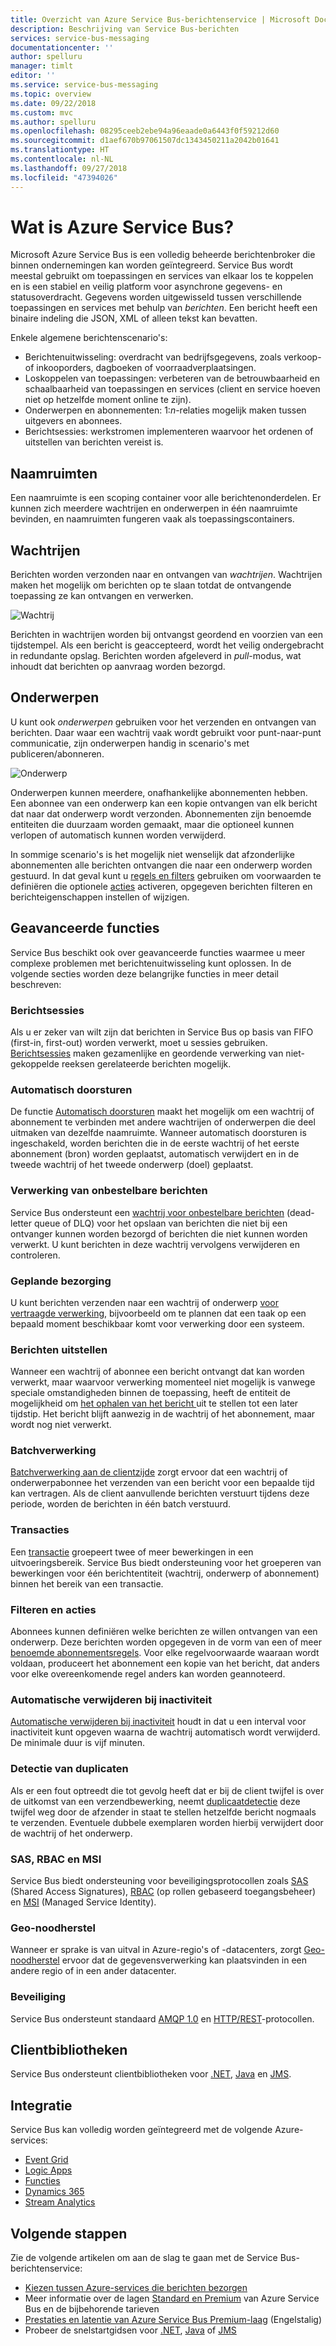 ```yaml
---
title: Overzicht van Azure Service Bus-berichtenservice | Microsoft Docs
description: Beschrijving van Service Bus-berichten
services: service-bus-messaging
documentationcenter: ''
author: spelluru
manager: timlt
editor: ''
ms.service: service-bus-messaging
ms.topic: overview
ms.date: 09/22/2018
ms.custom: mvc
ms.author: spelluru
ms.openlocfilehash: 08295ceeb2ebe94a96eaade0a6443f0f59212d60
ms.sourcegitcommit: d1aef670b97061507dc1343450211a2042b01641
ms.translationtype: HT
ms.contentlocale: nl-NL
ms.lasthandoff: 09/27/2018
ms.locfileid: "47394026"
---
```

# <a name="what-is-azure-service-bus"></a>Wat is Azure Service Bus?

Microsoft Azure Service Bus is een volledig beheerde berichtenbroker die binnen ondernemingen kan worden geïntegreerd. Service Bus wordt meestal gebruikt om toepassingen en services van elkaar los te koppelen en is een stabiel en veilig platform voor asynchrone gegevens- en statusoverdracht. Gegevens worden uitgewisseld tussen verschillende toepassingen en services met behulp van *berichten*. Een bericht heeft een binaire indeling die JSON, XML of alleen tekst kan bevatten. 

Enkele algemene berichtenscenario's:

* Berichtenuitwisseling: overdracht van bedrijfsgegevens, zoals verkoop- of inkooporders, dagboeken of voorraadverplaatsingen.
* Loskoppelen van toepassingen: verbeteren van de betrouwbaarheid en schaalbaarheid van toepassingen en services (client en service hoeven niet op hetzelfde moment online te zijn).
* Onderwerpen en abonnementen: 1:*n*-relaties mogelijk maken tussen uitgevers en abonnees.
* Berichtsessies: werkstromen implementeren waarvoor het ordenen of uitstellen van berichten vereist is.

## <a name="namespaces"></a>Naamruimten

Een naamruimte is een scoping container voor alle berichtenonderdelen. Er kunnen zich meerdere wachtrijen en onderwerpen in één naamruimte bevinden, en naamruimten fungeren vaak als toepassingscontainers.

## <a name="queues"></a>Wachtrijen

Berichten worden verzonden naar en ontvangen van *wachtrijen*. Wachtrijen maken het mogelijk om berichten op te slaan totdat de ontvangende toepassing ze kan ontvangen en verwerken.

![Wachtrij](./media/service-bus-messaging-overview/about-service-bus-queue.png)

Berichten in wachtrijen worden bij ontvangst geordend en voorzien van een tijdstempel. Als een bericht is geaccepteerd, wordt het veilig ondergebracht in redundante opslag. Berichten worden afgeleverd in *pull*-modus, wat inhoudt dat berichten op aanvraag worden bezorgd.

## <a name="topics"></a>Onderwerpen

U kunt ook *onderwerpen* gebruiken voor het verzenden en ontvangen van berichten. Daar waar een wachtrij vaak wordt gebruikt voor punt-naar-punt communicatie, zijn onderwerpen handig in scenario's met publiceren/abonneren.

![Onderwerp](./media/service-bus-messaging-overview/about-service-bus-topic.png)

Onderwerpen kunnen meerdere, onafhankelijke abonnementen hebben. Een abonnee van een onderwerp kan een kopie ontvangen van elk bericht dat naar dat onderwerp wordt verzonden. Abonnementen zijn benoemde entiteiten die duurzaam worden gemaakt, maar die optioneel kunnen verlopen of automatisch kunnen worden verwijderd.

In sommige scenario's is het mogelijk niet wenselijk dat afzonderlijke abonnementen alle berichten ontvangen die naar een onderwerp worden gestuurd. In dat geval kunt u [regels en filters](topic-filters.md) gebruiken om voorwaarden te definiëren die optionele [acties](topic-filters.md#actions) activeren, opgegeven berichten filteren en berichteigenschappen instellen of wijzigen.

## <a name="advanced-features"></a>Geavanceerde functies

Service Bus beschikt ook over geavanceerde functies waarmee u meer complexe problemen met berichtenuitwisseling kunt oplossen. In de volgende secties worden deze belangrijke functies in meer detail beschreven:

### <a name="message-sessions"></a>Berichtsessies

Als u er zeker van wilt zijn dat berichten in Service Bus op basis van FIFO (first-in, first-out) worden verwerkt, moet u sessies gebruiken. [Berichtsessies](message-sessions.md) maken gezamenlijke en geordende verwerking van niet-gekoppelde reeksen gerelateerde berichten mogelijk. 

### <a name="auto-forwarding"></a>Automatisch doorsturen

De functie [Automatisch doorsturen](service-bus-auto-forwarding.md) maakt het mogelijk om een wachtrij of abonnement te verbinden met andere wachtrijen of onderwerpen die deel uitmaken van dezelfde naamruimte. Wanneer automatisch doorsturen is ingeschakeld, worden berichten die in de eerste wachtrij of het eerste abonnement (bron) worden geplaatst, automatisch verwijdert en in de tweede wachtrij of het tweede onderwerp (doel) geplaatst.

### <a name="dead-lettering"></a>Verwerking van onbestelbare berichten

Service Bus ondersteunt een [wachtrij voor onbestelbare berichten](service-bus-dead-letter-queues.md) (dead-letter queue of DLQ) voor het opslaan van berichten die niet bij een ontvanger kunnen worden bezorgd of berichten die niet kunnen worden verwerkt. U kunt berichten in deze wachtrij vervolgens verwijderen en controleren.

### <a name="scheduled-delivery"></a>Geplande bezorging

U kunt berichten verzenden naar een wachtrij of onderwerp [voor vertraagde verwerking](message-sequencing.md#scheduled-messages), bijvoorbeeld om te plannen dat een taak op een bepaald moment beschikbaar komt voor verwerking door een systeem.

### <a name="message-deferral"></a>Berichten uitstellen

Wanneer een wachtrij of abonnee een bericht ontvangt dat kan worden verwerkt, maar waarvoor verwerking momenteel niet mogelijk is vanwege speciale omstandigheden binnen de toepassing, heeft de entiteit de mogelijkheid om [het ophalen van het bericht ](message-deferral.md)uit te stellen tot een later tijdstip. Het bericht blijft aanwezig in de wachtrij of het abonnement, maar wordt nog niet verwerkt.

### <a name="batching"></a>Batchverwerking

[Batchverwerking aan de clientzijde](service-bus-performance-improvements.md#client-side-batching) zorgt ervoor dat een wachtrij of onderwerpabonnee het verzenden van een bericht voor een bepaalde tijd kan vertragen. Als de client aanvullende berichten verstuurt tijdens deze periode, worden de berichten in één batch verstuurd. 

### <a name="transactions"></a>Transacties

Een [transactie](service-bus-transactions.md) groepeert twee of meer bewerkingen in een uitvoeringsbereik. Service Bus biedt ondersteuning voor het groeperen van bewerkingen voor één berichtentiteit (wachtrij, onderwerp of abonnement) binnen het bereik van een transactie.

### <a name="filtering-and-actions"></a>Filteren en acties

Abonnees kunnen definiëren welke berichten ze willen ontvangen van een onderwerp. Deze berichten worden opgegeven in de vorm van een of meer [benoemde abonnementsregels](topic-filters.md). Voor elke regelvoorwaarde waaraan wordt voldaan, produceert het abonnement een kopie van het bericht, dat anders voor elke overeenkomende regel anders kan worden geannoteerd.

### <a name="auto-delete-on-idle"></a>Automatische verwijderen bij inactiviteit

[Automatische verwijderen bij inactiviteit](/dotnet/api/microsoft.servicebus.messaging.queuedescription.autodeleteonidle) houdt in dat u een interval voor inactiviteit kunt opgeven waarna de wachtrij automatisch wordt verwijderd. De minimale duur is vijf minuten.

### <a name="duplicate-detection"></a>Detectie van duplicaten

Als er een fout optreedt die tot gevolg heeft dat er bij de client twijfel is over de uitkomst van een verzendbewerking, neemt [duplicaatdetectie](duplicate-detection.md) deze twijfel weg door de afzender in staat te stellen hetzelfde bericht nogmaals te verzenden. Eventuele dubbele exemplaren worden hierbij verwijdert door de wachtrij of het onderwerp.

### <a name="sas-rbac-and-msi"></a>SAS, RBAC en MSI

Service Bus biedt ondersteuning voor beveiligingsprotocollen zoals [SAS](service-bus-sas.md) (Shared Access Signatures), [RBAC](service-bus-role-based-access-control.md) (op rollen gebaseerd toegangsbeheer) en [MSI](service-bus-managed-service-identity.md) (Managed Service Identity).

### <a name="geo-disaster-recovery"></a>Geo-noodherstel

Wanneer er sprake is van uitval in Azure-regio's of -datacenters, zorgt [Geo-noodherstel](service-bus-geo-dr.md) ervoor dat de gegevensverwerking kan plaatsvinden in een andere regio of in een ander datacenter.

### <a name="security"></a>Beveiliging

Service Bus ondersteunt standaard [AMQP 1.0](service-bus-amqp-overview.md) en [HTTP/REST](/rest/api/servicebus/)-protocollen.

## <a name="client-libraries"></a>Clientbibliotheken

Service Bus ondersteunt clientbibliotheken voor [.NET](https://github.com/Azure/azure-service-bus-dotnet/tree/master), [Java](https://github.com/Azure/azure-service-bus-java/tree/master) en [JMS](https://github.com/Azure/azure-service-bus/tree/master/samples/Java/qpid-jms-client).

## <a name="integration"></a>Integratie

Service Bus kan volledig worden geïntegreerd met de volgende Azure-services:

- [Event Grid](https://azure.microsoft.com/services/event-grid/) 
- [Logic Apps](https://azure.microsoft.com/services/logic-apps/) 
- [Functies](https://azure.microsoft.com/services/functions/) 
- [Dynamics 365](https://dynamics.microsoft.com)
- [Stream Analytics](https://azure.microsoft.com/services/stream-analytics/)
 
## <a name="next-steps"></a>Volgende stappen

Zie de volgende artikelen om aan de slag te gaan met de Service Bus-berichtenservice:

* [Kiezen tussen Azure-services die berichten bezorgen](../event-grid/compare-messaging-services.md?toc=%2fazure%2fservice-bus-messaging%2ftoc.json&bc=%2fazure%2fservice-bus-messaging%2fbreadcrumb%2ftoc.json)
* Meer informatie over de lagen [Standard en Premium](https://azure.microsoft.com/pricing/details/service-bus/) van Azure Service Bus en de bijbehorende tarieven
* [Prestaties en latentie van Azure Service Bus Premium-laag](https://blogs.msdn.microsoft.com/servicebus/2016/07/18/premium-messaging-how-fast-is-it/) (Engelstalig)
* Probeer de snelstartgidsen voor [.NET](service-bus-quickstart-powershell.md), [Java](service-bus-quickstart-powershell.md) of [JMS](service-bus-quickstart-powershell.md)
